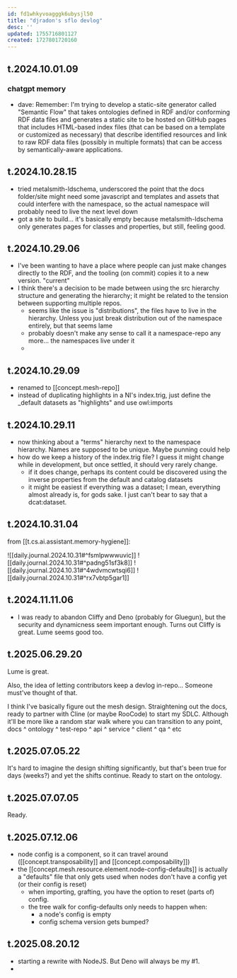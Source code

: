 ```yaml
---
id: fd1whkyvoagggk6ubysjl50
title: "djradon's sflo devlog" 
desc: ''
updated: 1755716801127
created: 1727801720160
---
```


## t.2024.10.01.09

### chatgpt memory

- dave: Remember: I'm trying to develop a static-site generator called "Semantic Flow" that takes ontologies defined in RDF and/or conforming RDF data files and generates a static site to be hosted on GitHub pages that includes HTML-based index files (that can be based on a template or customized as necessary) that describe identified resources and link to raw RDF data files (possibly in multiple formats) that can be access by semantically-aware applications.

## t.2024.10.28.15

- tried metalsmith-ldschema, underscored the point that the docs folder/site might need some javascript and templates and assets that could interfere with the namespace, so the actual namespace will probably need to live the next level down
- got a site to build... it's basically empty because metalsmith-ldschema only generates pages for classes and properties, but still, feeling good.

## t.2024.10.29.06

- I've been wanting to have a place where people can just make changes directly to the RDF, and the tooling (on commit) copies it to a new version. "current"
- I think there's a decision to be made between using the src hierarchy structure and generating the hierarchy; it might be related to the tension between supporting multiple repos.
  - seems like the issue is "distributions", the files have to live in the hierarchy. Unless you just break distribution out of the namespace entirely, but that seems lame
  - probably doesn't make any sense to call it a namespace-repo any more... the namespaces live under it
  - 

## t.2024.10.29.09

- renamed to [[concept.mesh-repo]]
- instead of duplicating highlights in a NI's index.trig, just define the _default datasets as "highlights" and use owl:imports

## t.2024.10.29.11

- now thinking about a "terms" hierarchy next to the namespace hierarchy. Names are supposed to be unique. Maybe punning could help
- how do we keep a history of the index.trig file? I guess it might change while in development, but once settled, it should very rarely change. 
  - if it does change, perhaps its content could be discovered using the inverse properties from the default and catalog datasets
  - it might be easiest if everything was a dataset; I mean, everything almost already is, for gods sake. I just can't bear to say that <dave-richardson> a dcat:dataset.

## t.2024.10.31.04

from [[t.cs.ai.assistant.memory-hygiene]]:

![[daily.journal.2024.10.31#^fsmlpwwwuvic]]
![[daily.journal.2024.10.31#^padng51sf3k8]]
![[daily.journal.2024.10.31#^4wdvmcwtsqi6]]
![[daily.journal.2024.10.31#^rx7vbtp5gar1]]
 

## t.2024.11.11.06

 - I was ready to abandon Cliffy and Deno (probably for Gluegun), but the security and dynamicness seem important enough. Turns out Cliffy is great. Lume seems good too.

## t.2025.06.29.20

Lume is great. 

Also, the idea of letting contributors keep a devlog in-repo... Someone must've thought of that.

I think I've basically figure out the mesh design. Straightening out the docs, ready to partner with Cline (or maybe RooCode) to start my SDLC. Although it'll be more like a random star walk where you can transition to any point, docs ^ ontology ^ test-repo ^ api ^ service ^ client ^ qa ^ etc

## t.2025.07.05.22

It's hard to imagine the design shifting significantly, but that's been true for days (weeks?) and yet the shifts continue. Ready to start on the ontology. 

## t.2025.07.07.05

Ready.

## t.2025.07.12.06

- node config is a component, so it can travel around ([[concept.transposability]] and [[concept.composability]])
- the [[concept.mesh.resource.element.node-config-defaults]] is actually a "defaults" file that only gets used when nodes don't have a config yet (or their config is reset)
  - when importing, grafting, you have the option to reset (parts of) config.
  - the tree walk for config-defaults only needs to happen when:
    - a node's config is empty
    - config schema version gets bumped?

## t.2025.08.20.12

- starting a rewrite with NodeJS. But Deno will always be my #1.
- 

